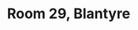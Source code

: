 ---
basin: 'No'
cudn: true
floor: First
grade: 3
images:
- /room_database/images/blantyre/blant_29_1.jpg
- /room_database/images/blantyre/blant_29_2.jpg
- /room_database/images/blantyre/blant_29_3.jpg
living_room: 'No'
location: Blantyre
name: '29'
network: Wired and Wireless
title: Room 29, Blantyre
---